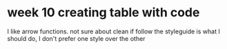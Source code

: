 # week 10 creating table with code

I like arrow functions.
not sure about clean
if follow the styleguide is what I should do, I don't prefer one style over the other